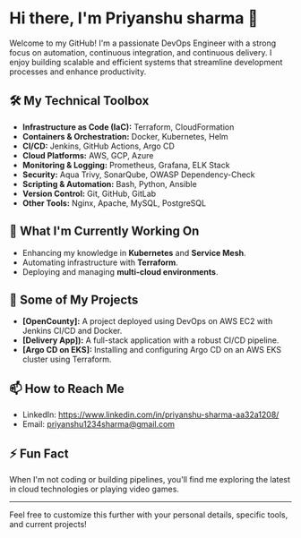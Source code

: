 
# Hi there, I'm Priyanshu sharma 👋

Welcome to my GitHub! I'm a passionate DevOps Engineer with a strong focus on automation, continuous integration, and continuous delivery. I enjoy building scalable and efficient systems that streamline development processes and enhance productivity.

## 🛠️ My Technical Toolbox

- **Infrastructure as Code (IaC):** Terraform, CloudFormation
- **Containers & Orchestration:** Docker, Kubernetes, Helm
- **CI/CD:** Jenkins, GitHub Actions, Argo CD
- **Cloud Platforms:** AWS, GCP, Azure
- **Monitoring & Logging:** Prometheus, Grafana, ELK Stack
- **Security:** Aqua Trivy, SonarQube, OWASP Dependency-Check
- **Scripting & Automation:** Bash, Python, Ansible
- **Version Control:** Git, GitHub, GitLab
- **Other Tools:** Nginx, Apache, MySQL, PostgreSQL

## 🌱 What I'm Currently Working On

- Enhancing my knowledge in **Kubernetes** and **Service Mesh**.
- Automating infrastructure with **Terraform**.
- Deploying and managing **multi-cloud environments**.

## 🚀 Some of My Projects

- **[OpenCounty]:** A project deployed using DevOps on AWS EC2 with Jenkins CI/CD and Docker.
- **[Delivery App]):** A full-stack application with a robust CI/CD pipeline.
- **[Argo CD on EKS]:** Installing and configuring Argo CD on an AWS EKS cluster using Terraform.

## 📫 How to Reach Me

- LinkedIn: https://www.linkedin.com/in/priyanshu-sharma-aa32a1208/
- Email: priyanshu1234sharma@gmail.com

## ⚡ Fun Fact

When I'm not coding or building pipelines, you'll find me exploring the latest in cloud technologies or playing video games.

---

Feel free to customize this further with your personal details, specific tools, and current projects!
